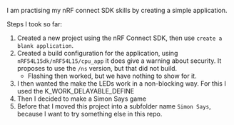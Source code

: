 I am practising my nRF connect SDK skills by creating a simple application.

Steps I took so far:
1. Created a new project using the nRF Connect SDK, then use `create a blank application`.
1. Created a build configuration for the application, using `nRF54L15dk/nRF54L15/cpu_app` it does give a warning about security. It proposes to use the `/ns` version, but that did not build. 
    - Flashing then worked, but we have nothing to show for it.
1.  I then wanted the make the LEDs work in a non-blocking way. For this I used the K_WORK_DELAYABLE_DEFINE
1. Then I decided to make a Simon Says game
1. Before that I moved this project into a subfolder name `Simon Says`, because I want to try something else in this repo.
